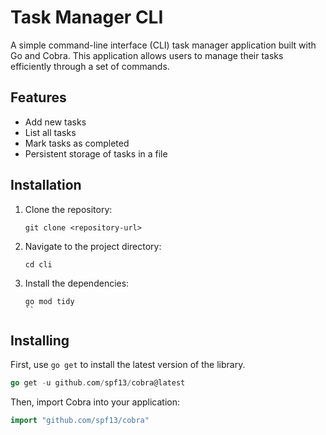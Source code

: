# Task Manager CLI

A simple command-line interface (CLI) task manager application built with Go and Cobra. This application allows users to manage their tasks efficiently through a set of commands.

## Features

- Add new tasks
- List all tasks
- Mark tasks as completed
- Persistent storage of tasks in a file

## Installation

1. Clone the repository:
   ```
   git clone <repository-url>
   ```
2. Navigate to the project directory:
   ```
   cd cli
   ```
3. Install the dependencies:
   ```
   go mod tidy
   ``

## Installing
First, use `go get` to install the latest version of the library.

```go
go get -u github.com/spf13/cobra@latest
```
Then, import Cobra into your application:

```go
import "github.com/spf13/cobra"
```
